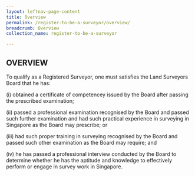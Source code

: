 ```yaml
---
layout: leftnav-page-content
title: Overview
permalink: /register-to-be-a-surveyor/overview/
breadcrumb: Overview
collection_name: register-to-be-a-surveyor

---
```


OVERVIEW
---

To qualify as a Registered Surveyor, one must satisfies the Land Surveyors Board that he has:

 (i) obtained a certificate of competencey issued by the Board after passing the prescribed examination; 
 
(ii)  passed a professional examination recognised by the Board and passed such further examination and had such practical experience in surveying in Singapore as the Board may prescribe; or

(iii) had such proper training in surveying recognised by the Board and passed such other examination as the Board may require; and

(iv) he has passed a professional interview conducted by the Board to determine whether he has the aptitude and knowledge to effectively perform or engage in survey work in Singapore.



